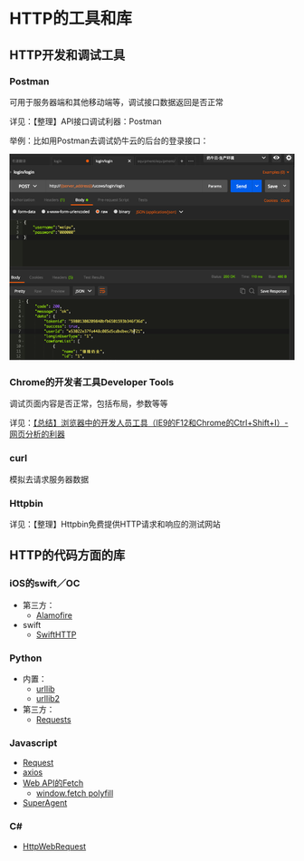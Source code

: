 # HTTP的工具和库
## HTTP开发和调试工具
### Postman
可用于服务器端和其他移动端等，调试接口数据返回是否正常

详见：【整理】API接口调试利器：Postman

举例：比如用Postman去调试奶牛云的后台的登录接口：

![](assets/img/38CFDEB6-8637-4C7C-AC2E-14C7F3AD9B5A.png)

### Chrome的开发者工具Developer Tools
调试页面内容是否正常，包括布局，参数等等

详见：[【总结】浏览器中的开发人员工具（IE9的F12和Chrome的Ctrl+Shift+I）-网页分析的利器](https://www.crifan.com/browser_developer_tool_chrome_vs_ie9/)

### curl
模拟去请求服务器数据

### Httpbin
详见：【整理】Httpbin免费提供HTTP请求和响应的测试网站

## HTTP的代码方面的库
### iOS的swift／OC
* 第三方：
    * [Alamofire](https://github.com/Alamofire/Alamofire)
* swift
    * [SwiftHTTP](https://github.com/daltoniam/SwiftHTTP)

### Python
* 内置：
    * [urllib](https://docs.python.org/2/library/urllib.html)
    * [urllib2](https://docs.python.org/2/library/urllib2.html)
* 第三方：
    * [Requests](https://github.com/requests/requests)

### Javascript
* [Request](https://github.com/request/request)
* [axios](https://github.com/mzabriskie/axios)
* [Web API的Fetch](https://developer.mozilla.org/en-US/docs/Web/API/Fetch_API)
    * [window.fetch polyfill](https://github.com/github/fetch)
* [SuperAgent](https://github.com/visionmedia/superagent)

### C&#35;
- [HttpWebRequest](https://msdn.microsoft.com/en-us/library/system.net.httpwebrequest&#40;v=vs.110&#41;.aspx)
